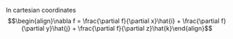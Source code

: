 In cartesian coordinates
$$\begin{align}\nabla f = \frac{\partial f}{\partial x}\hat{i} + \frac{\partial f}{\partial y}\hat{j} + \frac{\partial f}{\partial z}\hat{k}\end{align}$$